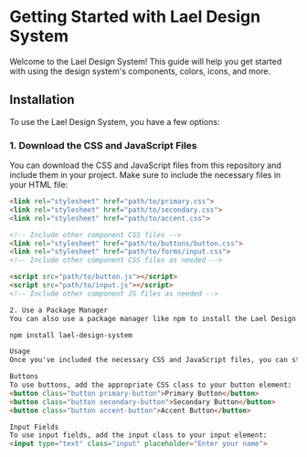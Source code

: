 # Getting Started with Lael Design System

Welcome to the Lael Design System! This guide will help you get started with using the design system's components, colors, icons, and more.

## Installation

To use the Lael Design System, you have a few options:

### 1. Download the CSS and JavaScript Files

You can download the CSS and JavaScript files from this repository and include them in your project. Make sure to include the necessary files in your HTML file:

```html
<link rel="stylesheet" href="path/to/primary.css">
<link rel="stylesheet" href="path/to/secondary.css">
<link rel="stylesheet" href="path/to/accent.css">

<!-- Include other component CSS files -->
<link rel="stylesheet" href="path/to/buttons/button.css">
<link rel="stylesheet" href="path/to/forms/input.css">
<!-- Include other component CSS files as needed -->

<script src="path/to/button.js"></script>
<script src="path/to/input.js"></script>
<!-- Include other component JS files as needed -->

2. Use a Package Manager
You can also use a package manager like npm to install the Lael Design System and manage its dependencies:

npm install lael-design-system

Usage
Once you've included the necessary CSS and JavaScript files, you can start using the design system's components and styles in your HTML files.

Buttons
To use buttons, add the appropriate CSS class to your button element:
<button class="button primary-button">Primary Button</button>
<button class="button secondary-button">Secondary Button</button>
<button class="button accent-button">Accent Button</button>

Input Fields
To use input fields, add the input class to your input element:
<input type="text" class="input" placeholder="Enter your name">





